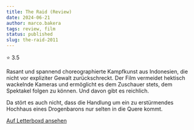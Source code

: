```yaml
---
title: The Raid (Review)
date: 2024-06-21
author: marco.bakera
tags: review, film
status: published
slug: the-raid-2011
---
```


⭐ 3.5

Rasant und spannend choreographierte Kampfkunst aus Indonesien, die nicht vor expliziter Gewalt zurückschreckt. Der Film vermeidet hektisch wackelnde Kameras und ermöglicht es dem Zuschauer stets, dem Spektakel folgen zu können. Und davon gibt es reichlich. 

Da stört es auch nicht, dass die Handlung um ein zu erstürmendes Hochhaus eines Drogenbarons nur selten in die Quere kommt.

[Auf Letterboxd ansehen](https://boxd.it/6IhH0L)

